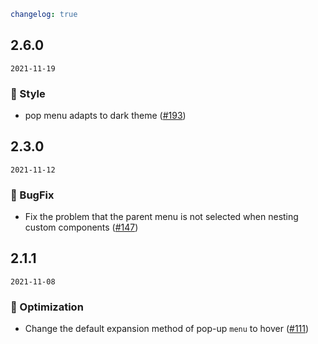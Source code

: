 ```yaml
changelog: true
```

## 2.6.0

`2021-11-19`

### 💅 Style

- pop menu adapts to dark theme ([#193](https://github.com/arco-design/arco-design-vue/pull/193))


## 2.3.0

`2021-11-12`

### 🐛 BugFix

- Fix the problem that the parent menu is not selected when nesting custom components ([#147](https://github.com/arco-design/arco-design-vue/pull/147))


## 2.1.1

`2021-11-08`

### 💎 Optimization

- Change the default expansion method of pop-up `menu` to hover ([#111](https://github.com/arco-design/arco-design-vue/pull/111))

